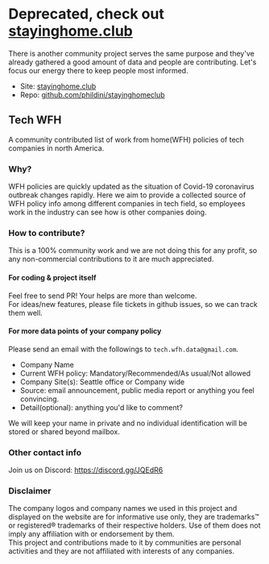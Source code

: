 # Deprecated, check out [stayinghome.club](http://stayinghome.club)
There is another community project serves the same purpose and they've already gathered a good amount of data and people are contributing. Let's focus our energy there to keep people most informed.  
* Site: [stayinghome.club](http://stayinghome.club)
* Repo: [github.com/phildini/stayinghomeclub](https://github.com/phildini/stayinghomeclub)

Tech WFH
---
A community contributed list of work from home(WFH) policies of tech companies in north America.  

### Why?
WFH policies are quickly updated as the situation of Covid-19 coronavirus outbreak changes rapidly.
Here we aim to provide a collected source of WFH policy info among different companies in tech field,
so employees work in the industry can see how is other companies doing.

### How to contribute?
This is a 100% community work and we are not doing this for any profit, so any non-commercial contributions to it
are much appreciated.

#### For coding & project itself
Feel free to send PR! Your helps are more than welcome.  
For ideas/new features, please file tickets in github issues, so we can track them well.

#### For more data points of your company policy
Please send an email with the followings to `tech.wfh.data@gmail.com`.  
* Company Name
* Current WFH policy: Mandatory/Recommended/As usual/Not allowed
* Company Site(s): Seattle office or Company wide
* Source: email announcement, public media report or anything you feel convincing.
* Detail(optional): anything you'd like to comment?

We will keep your name in private and no individual identification will be stored or
shared beyond mailbox.


### Other contact info
Join us on Discord: https://discord.gg/JQEdR6

### Disclaimer
The company logos and company names we used in this project and displayed on the website are for informative use only,
they are trademarks™ or registered® trademarks of their respective holders. Use of them does not imply any
affiliation with or endorsement by them.  
This project and contributions made to it by communities are personal activities and they are not affiliated with
interests of any companies.
